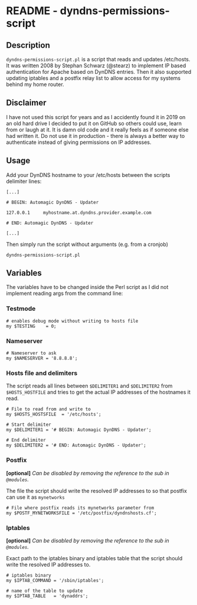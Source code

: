# README - dyndns-permissions-script

## Description
`dyndns-permissions-script.pl` is a script that reads and updates /etc/hosts.
It was written 2008 by Stephan Schwarz (@stearz) to implement IP based authentication for Apache based on DynDNS entries.
Then it also supported updating iptables and a postfix relay list to allow access for my systems behind my home router.

## Disclaimer
I have not used this script for years and as I accidently found it in 2019 on an old hard drive I decided to put it on GitHub so others could use, learn from or laugh at it.
It is damn old code and it really feels as if someone else had written it. Do not use it in production - there is always a better way to authenticate instead of giving permissions on IP addresses. 

## Usage
Add your DynDNS hostname to your /etc/hosts between the scripts delimiter lines:
    
    [...]
    
    # BEGIN: Automagic DynDNS - Updater
    
    127.0.0.1     myhostname.at.dyndns.provider.example.com
    
    # END: Automagic DynDNS - Updater
    
    [...]
    
Then simply run the script without arguments (e.g. from a cronjob)
 
    dyndns-permissions-script.pl

## Variables
The variables have to be changed inside the Perl script as I did not implement reading args from the command line: 

### Testmode

    # enables debug mode without writing to hosts file
    my $TESTING    = 0;

### Nameserver

    # Nameserver to ask
    my $NAMESERVER = '8.8.8.8';

### Hosts file and delimiters
The script reads all lines between `$DELIMITER1` and `$DELIMITER2` from `$HOSTS_HOSTFILE` and tries to get the actual IP addresses of the hostnames it read.

    # File to read from and write to
    my $HOSTS_HOSTSFILE  = '/etc/hosts';

    # Start delimiter
    my $DELIMITER1 = '# BEGIN: Automagic DynDNS - Updater';

    # End delimiter
    my $DELIMITER2 = '# END: Automagic DynDNS - Updater';

### Postfix

**[optional]** _Can be disabled by removing the reference to the sub in `@modules`._

The file the script should write the resolved IP addresses to so that postfix can use it as `mynetworks`

    # File where postfix reads its mynetworks parameter from
    my $POSTF_MYNETWORKSFILE = '/etc/postfix/dyndnshosts.cf';

### Iptables

**[optional]** _Can be disabled by removing the reference to the sub in `@modules`._

Exact path to the iptables binary and iptables table that the script should write the resolved IP addresses to.  

    # iptables binary
    my $IPTAB_COMMAND = '/sbin/iptables';

    # name of the table to update
    my $IPTAB_TABLE   = 'dynaddrs';
